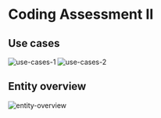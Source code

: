 # Coding Assessment II

## Use cases
![use-cases-1](https://user-images.githubusercontent.com/20500388/158007467-7f7f7aff-5786-4d5d-9695-99db457c2919.png)
![use-cases-2](https://user-images.githubusercontent.com/20500388/158007469-fdfba88b-51c0-44d9-b7be-31bb3d23f5d3.png)

## Entity overview
![entity-overview](https://user-images.githubusercontent.com/20500388/158008661-9353af16-35a7-477b-9486-e83af86515aa.png)
